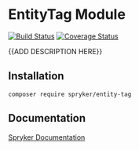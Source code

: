 # EntityTag Module
[![Build Status](https://travis-ci.org/spryker/entity-tag.svg)](https://travis-ci.org/spryker/entity-tag)
[![Coverage Status](https://coveralls.io/repos/github/spryker/entity-tag/badge.svg)](https://coveralls.io/github/spryker/entity-tag)

{{ADD DESCRIPTION HERE}}

## Installation

```
composer require spryker/entity-tag
```

## Documentation

[Spryker Documentation](https://academy.spryker.com/developing_with_spryker/module_guide/modules.html)

